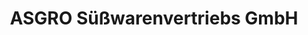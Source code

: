 ---
title: "ASGRO Süßwarenvertriebs GmbH"
url: /koethen-anhalt/asgro-suesswarenvertriebs-gmbh/
shop: Süßwaren
---